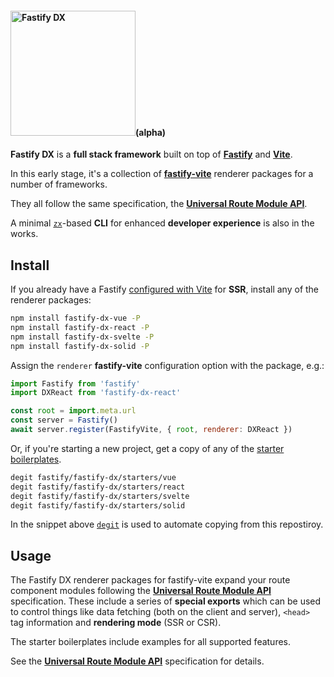 #### <img width="200px" alt="Fastify DX" src="https://user-images.githubusercontent.com/12291/163095704-d1bd8541-ecde-4707-8068-17d2fd725c01.svg">(alpha)

**Fastify DX** is a **full stack framework** built on top of [**Fastify**](https://fastify.io) and [**Vite**](https://vitejs.org).

In this early stage, it's a collection of [**fastify-vite**](https://github.com/fastify/fastify-vite) renderer packages for a number of frameworks. 

They all follow the same specification, the [**Universal Route Module API**]().

A minimal [`zx`](https://github.com/google/zx)-based **CLI** for enhanced **developer experience** is also in the works.

## Install

If you already have a Fastify [configured with Vite](https://github.com/fastify/fastify-vite) for **SSR**, install any of the renderer packages:

```bash
npm install fastify-dx-vue -P
npm install fastify-dx-react -P
npm install fastify-dx-svelte -P
npm install fastify-dx-solid -P
```

Assign the `renderer` **fastify-vite** configuration option with the package, e.g.:

```js
import Fastify from 'fastify'
import DXReact from 'fastify-dx-react'

const root = import.meta.url
const server = Fastify()
await server.register(FastifyVite, { root, renderer: DXReact })
```

Or, if you're starting a new project, get a copy of any of the [starter boilerplates]().

```bash
degit fastify/fastify-dx/starters/vue
degit fastify/fastify-dx/starters/react
degit fastify/fastify-dx/starters/svelte
degit fastify/fastify-dx/starters/solid
```

In the snippet above [`degit`]() is used to automate copying from this repostiroy.

## Usage

The Fastify DX renderer packages for fastify-vite expand your route component modules following the [**Universal Route Module API**]() specification. These include a series of **special exports** which can be used to control things like data fetching (both on the client and server), `<head>` tag information and **rendering mode** (SSR or CSR).
  
The starter boilerplates include examples for all supported features.

See the [**Universal Route Module API**]() specification for details.
